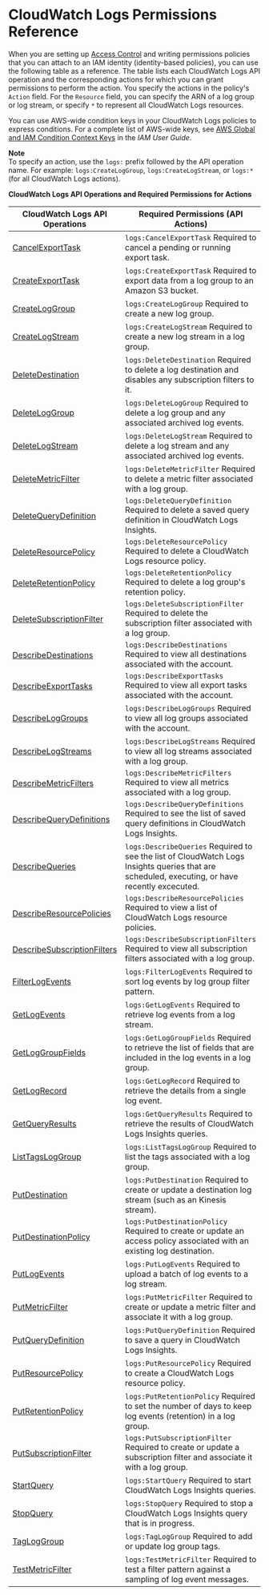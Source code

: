 # CloudWatch Logs Permissions Reference<a name="permissions-reference-cwl"></a>

When you are setting up [Access Control](auth-and-access-control-cwl.md#access-control-cwl) and writing permissions policies that you can attach to an IAM identity \(identity\-based policies\), you can use the following table as a reference\. The table lists each CloudWatch Logs API operation and the corresponding actions for which you can grant permissions to perform the action\. You specify the actions in the policy's `Action` field\. For the `Resource` field, you can specify the ARN of a log group or log stream, or specify `*` to represent all CloudWatch Logs resources\.

You can use AWS\-wide condition keys in your CloudWatch Logs policies to express conditions\. For a complete list of AWS\-wide keys, see [AWS Global and IAM Condition Context Keys](https://docs.aws.amazon.com/IAM/latest/UserGuide/reference_policies_condition-keys.html) in the *IAM User Guide*\.

**Note**  
To specify an action, use the `logs:` prefix followed by the API operation name\. For example: `logs:CreateLogGroup`, `logs:CreateLogStream`, or `logs:*` \(for all CloudWatch Logs actions\)\.


**CloudWatch Logs API Operations and Required Permissions for Actions**  

| CloudWatch Logs API Operations | Required Permissions \(API Actions\) | 
| --- | --- | 
|  [CancelExportTask](https://docs.aws.amazon.com/AmazonCloudWatchLogs/latest/APIReference/API_CancelExportTask.html)  |  `logs:CancelExportTask` Required to cancel a pending or running export task\.  | 
|  [CreateExportTask](https://docs.aws.amazon.com/AmazonCloudWatchLogs/latest/APIReference/API_CreateExportTask.html)  |  `logs:CreateExportTask` Required to export data from a log group to an Amazon S3 bucket\.  | 
|  [CreateLogGroup](https://docs.aws.amazon.com/AmazonCloudWatchLogs/latest/APIReference/API_CreateLogGroup.html)  |  `logs:CreateLogGroup` Required to create a new log group\.  | 
|  [CreateLogStream](https://docs.aws.amazon.com/AmazonCloudWatchLogs/latest/APIReference/API_CreateLogStream.html)  |  `logs:CreateLogStream` Required to create a new log stream in a log group\.  | 
|  [DeleteDestination](https://docs.aws.amazon.com/AmazonCloudWatchLogs/latest/APIReference/API_DeleteDestination.html)  |  `logs:DeleteDestination` Required to delete a log destination and disables any subscription filters to it\.  | 
|  [DeleteLogGroup](https://docs.aws.amazon.com/AmazonCloudWatchLogs/latest/APIReference/API_DeleteLogGroup.html)  |  `logs:DeleteLogGroup` Required to delete a log group and any associated archived log events\.  | 
|  [DeleteLogStream](https://docs.aws.amazon.com/AmazonCloudWatchLogs/latest/APIReference/API_DeleteLogStream.html)  |  `logs:DeleteLogStream` Required to delete a log stream and any associated archived log events\.  | 
|  [DeleteMetricFilter](https://docs.aws.amazon.com/AmazonCloudWatchLogs/latest/APIReference/API_DeleteMetricFilter.html)  |  `logs:DeleteMetricFilter` Required to delete a metric filter associated with a log group\.  | 
|  [DeleteQueryDefinition](https://docs.aws.amazon.com/AmazonCloudWatchLogs/latest/APIReference/API_DeleteQueryDefinition.html)  |  `logs:DeleteQueryDefinition` Required to delete a saved query definition in CloudWatch Logs Insights\.  | 
|  [DeleteResourcePolicy](https://docs.aws.amazon.com/AmazonCloudWatchLogs/latest/APIReference/API_DeleteResourcePolicy.html)  |  `logs:DeleteResourcePolicy` Required to delete a CloudWatch Logs resource policy\.  | 
|  [DeleteRetentionPolicy](https://docs.aws.amazon.com/AmazonCloudWatchLogs/latest/APIReference/API_DeleteRetentionPolicy.html)  |  `logs:DeleteRetentionPolicy` Required to delete a log group's retention policy\.  | 
|  [DeleteSubscriptionFilter](https://docs.aws.amazon.com/AmazonCloudWatchLogs/latest/APIReference/API_DeleteSubscriptionFilter.html)  |  `logs:DeleteSubscriptionFilter` Required to delete the subscription filter associated with a log group\.  | 
|  [DescribeDestinations](https://docs.aws.amazon.com/AmazonCloudWatchLogs/latest/APIReference/API_DescribeDestinations.html)  |  `logs:DescribeDestinations` Required to view all destinations associated with the account\.  | 
|  [DescribeExportTasks](https://docs.aws.amazon.com/AmazonCloudWatchLogs/latest/APIReference/API_DescribeExportTasks.html)  |  `logs:DescribeExportTasks` Required to view all export tasks associated with the account\.  | 
|  [DescribeLogGroups](https://docs.aws.amazon.com/AmazonCloudWatchLogs/latest/APIReference/API_DescribeLogGroups.html)  |  `logs:DescribeLogGroups` Required to view all log groups associated with the account\.  | 
|  [DescribeLogStreams](https://docs.aws.amazon.com/AmazonCloudWatchLogs/latest/APIReference/API_DescribeLogStreams.html)  |  `logs:DescribeLogStreams` Required to view all log streams associated with a log group\.  | 
|  [DescribeMetricFilters](https://docs.aws.amazon.com/AmazonCloudWatchLogs/latest/APIReference/API_DescribeMetricFilters.html)  |  `logs:DescribeMetricFilters` Required to view all metrics associated with a log group\.  | 
|  [DescribeQueryDefinitions](https://docs.aws.amazon.com/AmazonCloudWatchLogs/latest/APIReference/API_DescribeQueryDefinitions.html)  |  `logs:DescribeQueryDefinitions` Required to see the list of saved query definitions in CloudWatch Logs Insights\.  | 
|  [DescribeQueries](https://docs.aws.amazon.com/AmazonCloudWatchLogs/latest/APIReference/API_DescribeQueries.html)  |  `logs:DescribeQueries` Required to see the list of CloudWatch Logs Insights queries that are scheduled, executing, or have recently excecuted\.  | 
|  [DescribeResourcePolicies](https://docs.aws.amazon.com/AmazonCloudWatchLogs/latest/APIReference/API_DescribeResourcePolicies.html)  |  `logs:DescribeResourcePolicies` Required to view a list of CloudWatch Logs resource policies\.  | 
|  [DescribeSubscriptionFilters](https://docs.aws.amazon.com/AmazonCloudWatchLogs/latest/APIReference/API_DescribeSubscriptionFilters.html)  |  `logs:DescribeSubscriptionFilters` Required to view all subscription filters associated with a log group\.  | 
|  [FilterLogEvents](https://docs.aws.amazon.com/AmazonCloudWatchLogs/latest/APIReference/API_FilterLogEvents.html)  |  `logs:FilterLogEvents` Required to sort log events by log group filter pattern\.  | 
|  [GetLogEvents](https://docs.aws.amazon.com/AmazonCloudWatchLogs/latest/APIReference/API_GetLogEvents.html)  |  `logs:GetLogEvents` Required to retrieve log events from a log stream\.  | 
|  [GetLogGroupFields](https://docs.aws.amazon.com/AmazonCloudWatchLogs/latest/APIReference/API_GetLogGroupFields.html)  |  `logs:GetLogGroupFields` Required to retrieve the list of fields that are included in the log events in a log group\.  | 
|  [GetLogRecord](https://docs.aws.amazon.com/AmazonCloudWatchLogs/latest/APIReference/API_GetLogRecord.html)  |  `logs:GetLogRecord` Required to retrieve the details from a single log event\.  | 
|  [GetQueryResults](https://docs.aws.amazon.com/AmazonCloudWatchLogs/latest/APIReference/API_GetQueryResults.html)  |  `logs:GetQueryResults` Required to retrieve the results of CloudWatch Logs Insights queries\.  | 
|  [ListTagsLogGroup](https://docs.aws.amazon.com/AmazonCloudWatchLogs/latest/APIReference/API_ListTagsLogGroup.html)  |  `logs:ListTagsLogGroup` Required to list the tags associated with a log group\.  | 
|  [PutDestination](https://docs.aws.amazon.com/AmazonCloudWatchLogs/latest/APIReference/API_PutDestination.html)  |  `logs:PutDestination` Required to create or update a destination log stream \(such as an Kinesis stream\)\.  | 
|  [PutDestinationPolicy](https://docs.aws.amazon.com/AmazonCloudWatchLogs/latest/APIReference/API_PutDestinationPolicy.html)  |  `logs:PutDestinationPolicy` Required to create or update an access policy associated with an existing log destination\.  | 
|  [PutLogEvents](https://docs.aws.amazon.com/AmazonCloudWatchLogs/latest/APIReference/API_PutLogEvents.html)  |  `logs:PutLogEvents` Required to upload a batch of log events to a log stream\.  | 
|  [PutMetricFilter](https://docs.aws.amazon.com/AmazonCloudWatchLogs/latest/APIReference/API_PutMetricFilter.html)  |  `logs:PutMetricFilter` Required to create or update a metric filter and associate it with a log group\.  | 
|  [PutQueryDefinition](https://docs.aws.amazon.com/AmazonCloudWatchLogs/latest/APIReference/API_PutQueryDefinition.html)  |  `logs:PutQueryDefinition` Required to save a query in CloudWatch Logs Insights\.  | 
|  [PutResourcePolicy](https://docs.aws.amazon.com/AmazonCloudWatchLogs/latest/APIReference/API_PutResourcePolicy.html)  |  `logs:PutResourcePolicy` Required to create a CloudWatch Logs resource policy\.  | 
|  [PutRetentionPolicy](https://docs.aws.amazon.com/AmazonCloudWatchLogs/latest/APIReference/API_PutRetentionPolicy.html)  |  `logs:PutRetentionPolicy` Required to set the number of days to keep log events \(retention\) in a log group\.  | 
|  [PutSubscriptionFilter](https://docs.aws.amazon.com/AmazonCloudWatchLogs/latest/APIReference/API_PutSubscriptionFilter.html)  |  `logs:PutSubscriptionFilter` Required to create or update a subscription filter and associate it with a log group\.  | 
|  [StartQuery](https://docs.aws.amazon.com/AmazonCloudWatchLogs/latest/APIReference/API_StartQuery.html)  |  `logs:StartQuery` Required to start CloudWatch Logs Insights queries\.  | 
|  [StopQuery](https://docs.aws.amazon.com/AmazonCloudWatchLogs/latest/APIReference/API_StopQuery.html)  |  `logs:StopQuery` Required to stop a CloudWatch Logs Insights query that is in progress\.  | 
|  [TagLogGroup](https://docs.aws.amazon.com/AmazonCloudWatchLogs/latest/APIReference/API_TagLogGroup.html)  |  `logs:TagLogGroup` Required to add or update log group tags\.  | 
|  [TestMetricFilter](https://docs.aws.amazon.com/AmazonCloudWatchLogs/latest/APIReference/API_TestMetricFilter.html)  |  `logs:TestMetricFilter` Required to test a filter pattern against a sampling of log event messages\.  | 